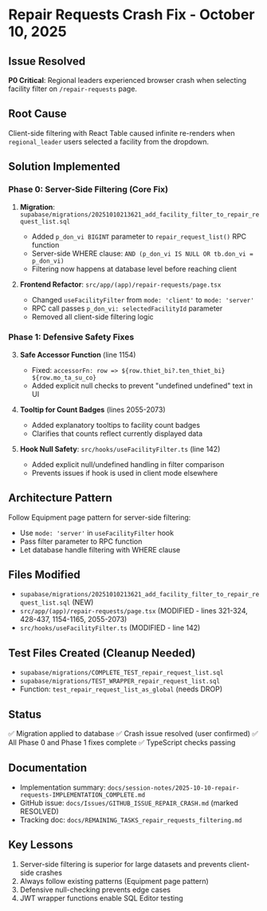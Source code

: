 # Repair Requests Crash Fix - October 10, 2025

## Issue Resolved
**P0 Critical**: Regional leaders experienced browser crash when selecting facility filter on `/repair-requests` page.

## Root Cause
Client-side filtering with React Table caused infinite re-renders when `regional_leader` users selected a facility from the dropdown.

## Solution Implemented

### Phase 0: Server-Side Filtering (Core Fix)
1. **Migration**: `supabase/migrations/20251010213621_add_facility_filter_to_repair_request_list.sql`
   - Added `p_don_vi BIGINT` parameter to `repair_request_list()` RPC function
   - Server-side WHERE clause: `AND (p_don_vi IS NULL OR tb.don_vi = p_don_vi)`
   - Filtering now happens at database level before reaching client

2. **Frontend Refactor**: `src/app/(app)/repair-requests/page.tsx`
   - Changed `useFacilityFilter` from `mode: 'client'` to `mode: 'server'`
   - RPC call passes `p_don_vi: selectedFacilityId` parameter
   - Removed all client-side filtering logic

### Phase 1: Defensive Safety Fixes
3. **Safe Accessor Function** (line 1154)
   - Fixed: `accessorFn: row => ${row.thiet_bi?.ten_thiet_bi} ${row.mo_ta_su_co}`
   - Added explicit null checks to prevent "undefined undefined" text in UI

4. **Tooltip for Count Badges** (lines 2055-2073)
   - Added explanatory tooltips to facility count badges
   - Clarifies that counts reflect currently displayed data

5. **Hook Null Safety**: `src/hooks/useFacilityFilter.ts` (line 142)
   - Added explicit null/undefined handling in filter comparison
   - Prevents issues if hook is used in client mode elsewhere

## Architecture Pattern
Follow Equipment page pattern for server-side filtering:
- Use `mode: 'server'` in `useFacilityFilter` hook
- Pass filter parameter to RPC function
- Let database handle filtering with WHERE clause

## Files Modified
- `supabase/migrations/20251010213621_add_facility_filter_to_repair_request_list.sql` (NEW)
- `src/app/(app)/repair-requests/page.tsx` (MODIFIED - lines 321-324, 428-437, 1154-1165, 2055-2073)
- `src/hooks/useFacilityFilter.ts` (MODIFIED - line 142)

## Test Files Created (Cleanup Needed)
- `supabase/migrations/COMPLETE_TEST_repair_request_list.sql`
- `supabase/migrations/TEST_WRAPPER_repair_request_list.sql`
- Function: `test_repair_request_list_as_global` (needs DROP)

## Status
✅ Migration applied to database
✅ Crash issue resolved (user confirmed)
✅ All Phase 0 and Phase 1 fixes complete
✅ TypeScript checks passing

## Documentation
- Implementation summary: `docs/session-notes/2025-10-10-repair-requests-IMPLEMENTATION_COMPLETE.md`
- GitHub issue: `docs/Issues/GITHUB_ISSUE_REPAIR_CRASH.md` (marked RESOLVED)
- Tracking doc: `docs/REMAINING_TASKS_repair_requests_filtering.md`

## Key Lessons
1. Server-side filtering is superior for large datasets and prevents client-side crashes
2. Always follow existing patterns (Equipment page pattern)
3. Defensive null-checking prevents edge cases
4. JWT wrapper functions enable SQL Editor testing
